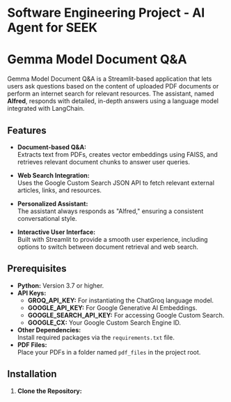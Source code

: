 # Software Engineering Project - AI Agent for SEEK

# Gemma Model Document Q&A

Gemma Model Document Q&A is a Streamlit-based application that lets users ask questions based on the content of uploaded PDF documents or perform an internet search for relevant resources. The assistant, named **Alfred**, responds with detailed, in-depth answers using a language model integrated with LangChain.

## Features

- **Document-based Q&A:**  
  Extracts text from PDFs, creates vector embeddings using FAISS, and retrieves relevant document chunks to answer user queries.

- **Web Search Integration:**  
  Uses the Google Custom Search JSON API to fetch relevant external articles, links, and resources.

- **Personalized Assistant:**  
  The assistant always responds as "Alfred," ensuring a consistent conversational style.

- **Interactive User Interface:**  
  Built with Streamlit to provide a smooth user experience, including options to switch between document retrieval and web search.

## Prerequisites

- **Python:** Version 3.7 or higher.
- **API Keys:**
  - **GROQ_API_KEY:** For instantiating the ChatGroq language model.
  - **GOOGLE_API_KEY:** For Google Generative AI Embeddings.
  - **GOOGLE_SEARCH_API_KEY:** For accessing Google Custom Search.
  - **GOOGLE_CX:** Your Google Custom Search Engine ID.
- **Other Dependencies:**  
  Install required packages via the `requirements.txt` file.
- **PDF Files:**  
  Place your PDFs in a folder named `pdf_files` in the project root.

## Installation

1. **Clone the Repository:**


